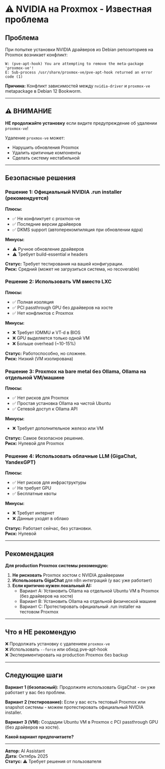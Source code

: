 # ⚠️ NVIDIA на Proxmox - Известная проблема

## Проблема

При попытке установки NVIDIA драйверов из Debian репозиториев на Proxmox возникает конфликт:

```text
W: (pve-apt-hook) You are attempting to remove the meta-package 'proxmox-ve'!
E: Sub-process /usr/share/proxmox-ve/pve-apt-hook returned an error code (1)
```

**Причина:** Конфликт зависимостей между `nvidia-driver` и `proxmox-ve` metapackage в Debian 12 Bookworm.

---

## ⚠️ ВНИМАНИЕ

**НЕ продолжайте установку** если видите предупреждение об удалении `proxmox-ve`!

Удаление `proxmox-ve` может:
- Нарушить обновления Proxmox
- Удалить критичные компоненты
- Сделать систему нестабильной

---

## Безопасные решения

### Решение 1: Официальный NVIDIA .run installer (рекомендуется)

**Плюсы:**
- ✅ Не конфликтует с proxmox-ve
- ✅ Последние версии драйверов
- ✅ DKMS support (автоперекомпиляция при обновлении ядра)

**Минусы:**
- ⚠️ Ручное обновление драйверов
- ⚠️ Требует build-essential и headers

**Статус:** Требует тестирования на вашей конфигурации.  
**Риск:** Средний (может не загрузиться система, но recoverable)

### Решение 2: Использовать VM вместо LXC

**Плюсы:**
- ✅ Полная изоляция
- ✅ PCI passthrough GPU без драйверов на хосте
- ✅ Нет конфликтов с Proxmox

**Минусы:**
- ❌ Требует IOMMU и VT-d в BIOS
- ❌ GPU выделяется только одной VM
- ❌ Больше overhead (~10-15%)

**Статус:** Работоспособно, но сложнее.  
**Риск:** Низкий (VM изолирована)

### Решение 3: Proxmox на bare metal без Ollama, Ollama на отдельной VM/машине

**Плюсы:**
- ✅ Нет рисков для Proxmox
- ✅ Простая установка Ollama на чистой Ubuntu
- ✅ Сетевой доступ к Ollama API

**Минусы:**
- ❌ Требует дополнительное железо или VM

**Статус:** Самое безопасное решение.  
**Риск:** Нулевой для Proxmox

### Решение 4: Использовать облачные LLM (GigaChat, YandexGPT)

**Плюсы:**
- ✅ Нет рисков для инфраструктуры
- ✅ Не требует GPU
- ✅ Бесплатные квоты

**Минусы:**
- ❌ Требует интернет
- ❌ Данные уходят в облако

**Статус:** Работает сейчас, без установки.  
**Риск:** Нулевой

---

## Рекомендация

**Для production Proxmox системы рекомендую:**

1. **Не рисковать** Proxmox хостом с NVIDIA драйверами
2. **Использовать GigaChat** для n8n интеграций (у вас уже работает)
3. **Если критично нужен локальный AI:**
   - Вариант A: Установить Ollama на отдельной Ubuntu VM в Proxmox (без драйверов на хосте)
   - Вариант B: Установить Ollama на отдельной физической машине
   - Вариант C: Протестировать официальный .run installer на тестовом Proxmox

---

## Что я НЕ рекомендую

❌ Продолжать установку с удалением `proxmox-ve`  
❌ Использовать `--force` или обход pve-apt-hook  
❌ Экспериментировать на production Proxmox без backup

---

## Следующие шаги

**Вариант 1 (безопасный):**
Продолжите использовать GigaChat - он уже работает у вас без проблем.

**Вариант 2 (тестирование):**
Если у вас есть тестовый Proxmox или snapshot системы - можем протестировать официальный NVIDIA installer.

**Вариант 3 (VM):**
Создадим Ubuntu VM в Proxmox с PCI passthrough GPU (без драйверов на хосте).

**Какой вариант предпочитаете?**

---

**Автор:** AI Assistant  
**Дата:** Октябрь 2025  
**Статус:** ⚠️ Требует решения от пользователя

